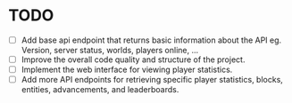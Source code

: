 # TODO

- [ ] Add base api endpoint that returns basic information about the API eg. Version, server status, worlds, players online, ...
- [ ] Improve the overall code quality and structure of the project.
- [ ] Implement the web interface for viewing player statistics.
- [ ] Add more API endpoints for retrieving specific player statistics, blocks, entities, advancements, and leaderboards.
